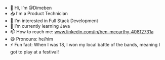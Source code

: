 - 👋 Hi, I’m @Dimeben
- 📥 I'm a Product Technician
- 👀 I’m interested in Full Stack Development
- 🌱 I’m currently learning Java
- 📫 How to reach me: www.linkedin.com/in/ben-mccarthy-40812731a
- 😄 Pronouns: he/him
- ⚡ Fun fact: When I was 18, I won my local battle of the bands, meaning I got to play at a festival!

<!---
Dimeben/Dimeben is a ✨ special ✨ repository because its `README.md` (this file) appears on your GitHub profile.
You can click the Preview link to take a look at your changes.
--->
